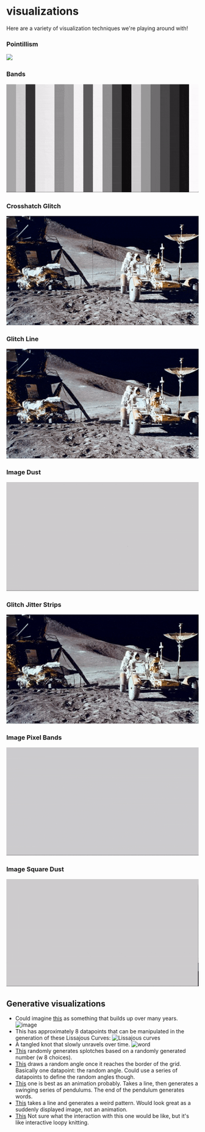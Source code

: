 # visualizations

Here are a variety of visualization techniques we're playing around with!

### Pointillism
![](videos/Pointillism.gif)

### Bands
![](videos/Bands.gif)

### Crosshatch Glitch
![](videos/glitch-crosshatch.gif)

### Glitch Line
![](videos/glitch-line.gif)

### Image Dust
![](videos/image-dust.gif)

### Glitch Jitter Strips
![](videos/GlitchJitterStrips.gif)

### Image Pixel Bands
![](videos/ImagePixelBands.gif)

### Image Square Dust
![](videos/ImageSquareDust.gif)

## Generative visualizations

- Could imagine [this](http://www.generative-gestaltung.de/1/P_2_2_1_02) as something that builds up over many years. ![image](https://github.com/generative-design/Code-Package-Processing-3.x/blob/master/01_P/P_2_2_1_02/P_2_2_1_02.png)
- This has approximately 8 datapoints that can be manipulated in the generation of these Lissajous Curves: ![Lissajous curves](https://github.com/generative-design/Code-Package-Processing-3.x/blob/master/02_M/M_2_5_01/M_2_5_01.png)
- A tangled knot that slowly unravels over time. ![word](https://github.com/generative-design/Code-Package-Processing-3.x/blob/master/02_M/M_6_1_03/M_6_1_03.png)
- [This](https://editor.p5js.org/generative-design/sketches/P_2_2_1_01) randomly generates splotches based on a randomly generated number (w 8 choices). 
- [This](https://editor.p5js.org/generative-design/sketches/P_2_2_2_01) draws a random angle once it reaches the border of the grid. Basically one datapoint: the random angle. Could use a series of datapoints to define the random angles though.
- [This](http://www.generative-gestaltung.de/2/sketches/?01_P/P_2_2_6_05) one is best as an animation probably. Takes a line, then generates a swinging series of pendulums. The end of the pendulum generates words.
- [This](http://www.generative-gestaltung.de/2/sketches/?01_P/P_2_2_6_03) takes a line and generates a weird pattern. Would look great as a suddenly displayed image, not an animation.
- [This](http://www.generative-gestaltung.de/2/sketches/?01_P/P_2_3_6_01) Not sure what the interaction with this one would be like, but it's like interactive loopy knitting.
